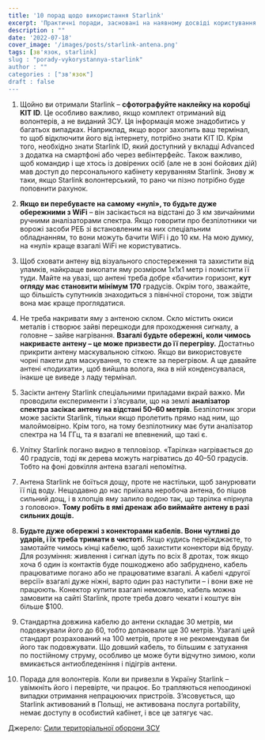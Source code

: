 ```yaml
---
title: '10 порад щодо використання Starlink'
excerpt: 'Практичні поради, засновані на наявному досвіді користування терміналами Starlink'
description : ""
date: '2022-07-18'
cover_image: '/images/posts/starlink-antena.png'
tags: [зв'язок, starlink]
slug : "porady-vykorystannya-starlink"
author : ""
categories : ["зв'язок"]
draft : false
---
```


1. Щойно ви отримали Starlink – **сфотографуйте наклейку на коробці KIT ID**. Це особливо важливо, якщо комплект отриманий від волонтерів, а не виданий ЗСУ. Ця інформація може знадобитись у багатьох випадках. Наприклад, якщо ворог захопить ваш термінал, то щоб відключити його від інтернету, потрібно знати KIT ID. Крім того, необхідно знати Starlink ID, який доступний у вкладці Advanced з додатка на смартфоні або через вебінтерфейс.
Також важливо, щоб командир і ще хтось із довірених осіб (але не в зоні бойових дій) мав доступ до персонального кабінету керуванням Starlink. Знову ж таки, якщо Starlink волонтерський, то рано чи пізно потрібно буде поповнити рахунок.

2. **Якщо ви перебуваєте на самому «нулі», то будьте дуже обережними з WiFi** – він засікається на відстані до 3 км звичайними ручними аналізаторами спектра. Якщо говорити про безпілотники чи ворожі засоби РЕБ зі встановленим на них спеціальним обладнанням, то вони можуть бачити WiFi і до 10 км. На мою думку, на «нулі» краще взагалі WiFi не користуватись. 

3. Щоб сховати антену від візуального спостереження та захистити від уламків, найкраще викопати яму розміром 1х1х1 метр і помістити її туди. Майте на увазі, що антені треба добре «бачити» горизонт, **кут огляду має становити мінімум 170** градусів. Окрім того, зважайте, що більшість супутників знаходиться з північної сторони, тож звідти вона має краще проглядатися.

4. Не треба накривати яму з антеною склом. Скло містить окиси металів і створює зайві перешкоди для проходження сигналу, а головне – зайве нагрівання. **Взагалі будьте обережні, коли чимось накриваєте антену – це може призвести до її перегріву.** Достатньо прикрити антену маскувальною сіткою. Якщо ви використовуєте чорні пакети для маскування, то стежте за перегрівом. А ще давайте антені «подихати», щоб вийшла волога, яка в ній конденсувалася, інакше це виведе з ладу термінал.

5. Засікти антену Starlink спеціальними приладами вкрай важко. Ми проводили експерименти і з’ясували, що на землі **аналізатор спектра засікає антену на відстані 50–60 метрів**. Безпілотник згори може засікти Starlink, тільки якщо пролетить прямо над ним, що малоймовірно. Крім того, на тому безпілотнику має бути аналізатор спектра на 14 ГГц, та я взагалі не впевнений, що такі є.

6. Улітку Starlink погано видно в тепловізор. «Тарілка» нагрівається до 40 градусів, тоді як дерева можуть нагріватись до 40–50 градусів. Тобто на фоні довкілля антена взагалі непомітна.

7. Антена Starlink не боїться дощу, проте не настільки, щоб занурювати її під воду. Нещодавно до нас приїхала неробоча антена, бо пішов сильний дощ, і в хлопців яму залило водою так, що тарілка «пірнула з головою». **Тому робіть в ямі дренаж або виймайте антену в разі сильних дощів.**

8. **Будьте дуже обережні з конекторами кабелів. Вони чутливі до ударів, і їх треба тримати в чистоті.** Якщо кудись переїжджаєте, то замотайте чимось кінці кабелю, щоб захистити конектори від бруду.
Для розуміння: живлення і сигнал ідуть по всіх 8 дротах, тож якщо хоча б один із контактів буде пошкоджено або забруднено, кабель працюватиме погано або не працюватиме взагалі. А кабелі «другої версії» взагалі дуже ніжні, варто один раз наступити – і вони вже не працюють. Конектор купити взагалі неможливо, кабель можна замовити на сайті Starlink, проте треба довго чекати і коштує він більше $100.

9. Стандартна довжина кабелю до антени складає 30 метрів, ми подовжували його до 60, тобто допаювали ще 30 метрів. Узагалі цей стандарт розрахований на 100 метрів, проте я не рекомендував би його так подовжувати. Що довший кабель, то більшим є затухання по постійному струму, особливо це може бути відчутно зимою, коли вмикається антиобледеніння і підігрів антени.

10. Порада для волонтерів. Коли ви привезли в Україну Starlink – увімкніть його і перевірте, чи працює. Бо трапляються непоодинокі випадки отримання непрацюючих пристроїв. 
З’ясовується, що Starlink активований в Польщі, не активована послуга portability, немає доступу в особистий кабінет, і все це затягує час.

Джерело: [Сили територіальної оборони ЗСУ](https://www.facebook.com/TerritorialDefenseForces)